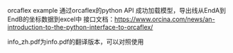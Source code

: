 orcaflex example
通过orcaflex的python API 成功加载模型，导出线从EndA到EndB的坐标数据到excel中
接口文档：https://www.orcina.com/news/an-introduction-to-the-python-interface-to-orcaflex/

info_zh.pdf为info.pdf的翻译版本，可以对照使用
